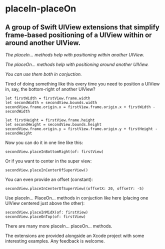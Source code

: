 # placeIn-placeOn


## A group of Swift UIView extensions that simplify frame-based positioning of a UIView within or around another UIView.
*The placeIn... methods help with positioning within another UIView.*

*The placeOn... methods help with positioning around another UIView.*

*You can use them both in conjuction.*

Tired of doing something like this every time you need to position a UIView in, say, the bottom-right of another UIView?
~~~~
let firstWidth = firstView.frame.width
let secondWidth = secondView.bounds.width
secondView.frame.origin.x = firstView.frame.origin.x + firstWidth - secondWidth

let firstHeight = firstView.frame.height
let secondHeight = secondView.bounds.height
secondView.frame.origin.y = firstView.frame.origin.y + firstHeight - secondHeight
~~~~
     
Now you can do it in one line like this:
~~~~
secondView.placeInBottomRight(of: firstView)
~~~~

Or if you want to center in the super view:
~~~~
secondView.placeInCenterOfSuperView()
~~~~

You can even provide an offset (constant):
~~~~
secondView.placeInCenterOfSuperView((offsetX: 20, offsetY: -5)
~~~~

Use placeIn... PlaceOn... methods in conjuction like here (placing one UIView centered just above the other):
~~~~
secondView.placeInMidX(of: firstView)
secondView.placeOnTop(of: firstView)
~~~~

There are many more placeIn... placeOn... methods.

The extensions are provided alongside an Xcode project with some interesting examples.
Any feedback is welcome.
